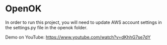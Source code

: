 # OpenOK

In order to run this project, you will need to update AWS account settings in the settings.py file in the openok folder.

Demo on YouTube: https://www.youtube.com/watch?v=dKhhG7se7dY
